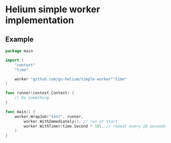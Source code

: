 # Helium simple worker implementation

## Example

```go
package main

import (
    "context"
    "time"

    worker "github.com/go-helium/simple-worker""time"
)

func runner(context.Context) {
    // Do something
}

func main() {
    worker.WrapJob("test", runner,
        worker.WithImmediately(), // run at start
        worker.WithTimer(time.Second * 10), // repeat every 10 seconds
    )
}
```